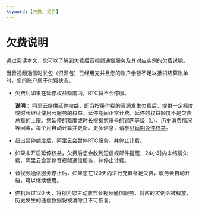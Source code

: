 ```yaml
---
keyword: [欠费, 定价]
---
```


# 欠费说明

通过阅读本文，您可以了解到欠费后音视频通信服务及其对应实例的欠费说明。

当音视频通信时长包（资源包）已经用完并且您的账户余额不足以抵扣结算账单时，您的账户属于欠费状态。

-   欠费后如果在延停权益额度内，RTC将不会停服。

    **说明：** 阿里云提供延停权益，即当按量付费的资源发生欠费后，提供一定额度或时长继续使用云服务的权益。延停期间正常计费。延停的权益额度不是欠费总额的上限。您延停的额度或时长根据您账号的官网等级（L）、历史消费情况等因素，每个月自动计算并更新。更多信息，请参见[延期免停权益](https://help.aliyun.com/document_detail/190777.html)。

-   超出延停额度后，阿里云会暂停RTC服务，并停止计费。
-   如果未开启延停权益，欠费后您会收到短信或邮件提醒，24小时内未结清欠费，阿里云会暂停音视频通信服务，并停止计费。
-   音视频通信服务停止后，如果您在120天内进行充值补足欠费，服务会自动开启，可以继续使用。
-   停机超过120 天，将视为您主动放弃音视频通信服务，对应的实例会被释放，历史发生的通信数据将被清除且不可恢复。

